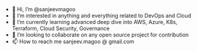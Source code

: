 - 👋 Hi, I’m @sanjeevmagoo
- 👀 I’m interested in anything and everything related to DevOps and Cloud
- 🌱 I’m currently learning advanced deep dive into AWS, Azure, K8s, Terraform, Cloud Security, Governance 
- 💞️ I’m looking to collaborate on any open source project for contribution
- 📫 How to reach me sanjeev.magoo @ gmail.com

<!---
sanjeevmagoo/sanjeevmagoo is a ✨ special ✨ repository because its `README.md` (this file) appears on your GitHub profile.
You can click the Preview link to take a look at your changes.
--->
